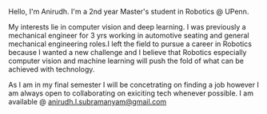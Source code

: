 Hello, I'm Anirudh. I'm a 2nd year Master's student in Robotics @ UPenn. 

My interests lie in computer vision and deep learning. I was previously a mechanical engineer for 3 yrs working in automotive seating and general mechanical engineering roles.I left the field to pursue a career in Robotics because I wanted a new challenge and I believe that Robotics especially computer vision and machine learning will push the fold of what can be achieved with technology.

As I am in my final semester I will be concetrating on finding a job however I am always open to collaborating on exiciting tech whenever possible. I am available @ anirudh.l.subramanyam@gmail.com 

<!---
anisub/anisub is a ✨ special ✨ repository because its `README.md` (this file) appears on your GitHub profile.
You can click the Preview link to take a look at your changes.
--->
